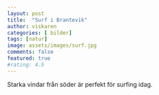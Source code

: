 ```yaml
---
layout: post
title:  "Surf i Brantevik"
author: viskaren
categories: [ bilder]
tags: [natur]
image: assets/images/surf.jpg
comments: false
featured: true
#rating: 4.5
---
```

Starka vindar från söder är perfekt för surfing idag.